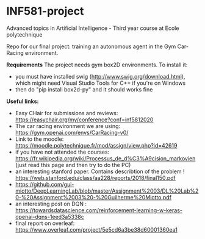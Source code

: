 # INF581-project
Advanced topics in Artificial Intelligence - Third year course at Ecole polytechnique

Repo for our final project: training an autonomous agent in the Gym Car-Racing environment. 

**Requirements**
The project needs gym box2D environments. To install it:
- you must have installed swig (http://www.swig.org/download.html), which might need Visual Studio Tools for C++ if you're on Windows
- then do "pip install box2d-py" and it should works fine

**Useful links:**
- Easy CHair for submissions and reviews: https://easychair.org/my/conference?conf=inf5812020
- The car racing environment we are using: https://gym.openai.com/envs/CarRacing-v0/
- Link to the moodle: https://moodle.polytechnique.fr/mod/assign/view.php?id=42619
- if you have not attended the courses: https://fr.wikipedia.org/wiki/Processus_de_d%C3%A9cision_markovien (just read this page and then try to do the PC)
- an interesting stanford paper. Contains describtion of the problem ! https://web.stanford.edu/class/aa228/reports/2018/final150.pdf
- https://github.com/gui-miotto/DeepLearningLab/blob/master/Assignment%2003/DL%20Lab%20-%20Assignment%2003%20-%20Guilherme%20Miotto.pdf
- an interesting post on DQN : https://towardsdatascience.com/reinforcement-learning-w-keras-openai-dqns-1eed3a5338c
- final report on overleaf: https://www.overleaf.com/project/5e5cd6a3be38d60001360ea1

